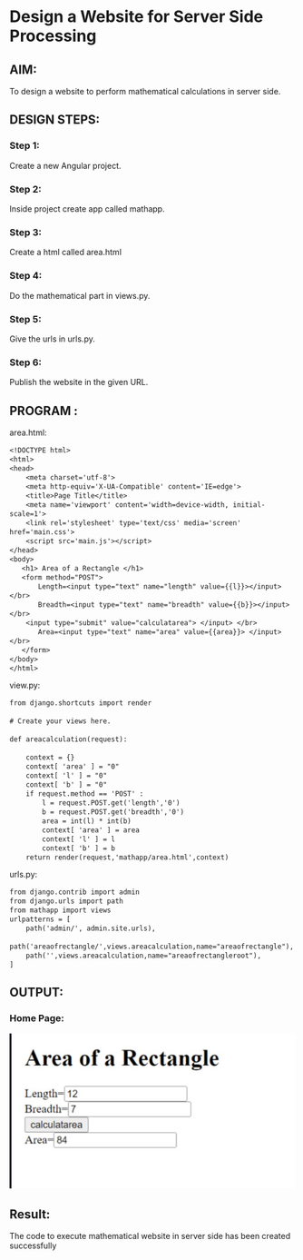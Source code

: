 # Design a Website for Server Side Processing

## AIM:
To design a website to perform mathematical calculations in server side.

## DESIGN STEPS:
### Step 1:
Create a new Angular project.

### Step 2:
Inside project create app called mathapp.

### Step 3:
Create a html called area.html

### Step 4:
Do the mathematical part in views.py.

### Step 5:
Give the urls in urls.py.

### Step 6:
Publish the website in the given URL.

## PROGRAM :
area.html:
```
<!DOCTYPE html>
<html>
<head>
    <meta charset='utf-8'>
    <meta http-equiv='X-UA-Compatible' content='IE=edge'>
    <title>Page Title</title>
    <meta name='viewport' content='width=device-width, initial-scale=1'>
    <link rel='stylesheet' type='text/css' media='screen' href='main.css'>
    <script src='main.js'></script>
</head>
<body>
   <h1> Area of a Rectangle </h1>
   <form method="POST">
       Length=<input type="text" name="length" value={{l}}></input> </br>
       Breadth=<input type="text" name="breadth" value={{b}}></input> </br>
    <input type="submit" value="calculatarea"> </input> </br>
       Area=<input type="text" name="area" value={{area}}> </input> </br>
   </form> 
</body>
</html>
```

view.py:
```
from django.shortcuts import render

# Create your views here.

def areacalculation(request):

    context = {}
    context[ 'area' ] = "0"
    context[ 'l' ] = "0"
    context[ 'b' ] = "0"
    if request.method == 'POST' :
        l = request.POST.get('length','0')
        b = request.POST.get('breadth','0')
        area = int(l) * int(b)
        context[ 'area' ] = area
        context[ 'l' ] = l
        context[ 'b' ] = b
    return render(request,'mathapp/area.html',context)
``` 


urls.py:
```
from django.contrib import admin
from django.urls import path
from mathapp import views
urlpatterns = [
    path('admin/', admin.site.urls),
    path('areaofrectangle/',views.areacalculation,name="areaofrectangle"),
    path('',views.areacalculation,name="areaofrectangleroot"),
]
```


## OUTPUT:

### Home Page:
![output](./s1.png)


## Result:
The code to execute mathematical website in server side has been created successfully

